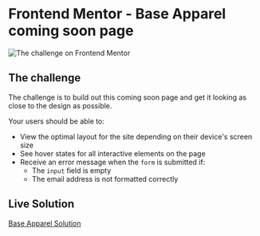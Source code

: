 # Frontend Mentor - Base Apparel coming soon page

![The challenge on Frontend Mentor](https://www.frontendmentor.io/challenges/base-apparel-coming-soon-page-5d46b47f8db8a7063f9331a0)

## The challenge

The challenge is to build out this coming soon page and get it looking as close to the design as possible.

Your users should be able to:

- View the optimal layout for the site depending on their device's screen size
- See hover states for all interactive elements on the page
- Receive an error message when the `form` is submitted if:
  - The `input` field is empty
  - The email address is not formatted correctly

## Live Solution
[Base Apparel Solution](https://base-apparel.fem.statanasova.com)